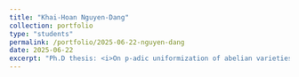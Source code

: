 ```yaml
---
title: "Khai-Hoan Nguyen-Dang"
collection: portfolio
type: "students"
permalink: /portfolio/2025-06-22-nguyen-dang
date: 2025-06-22
excerpt: "Ph.D thesis: <i>On p-adic uniformization of abelian varieties</i>. With A. Iovita. University of Padova"
---
```

